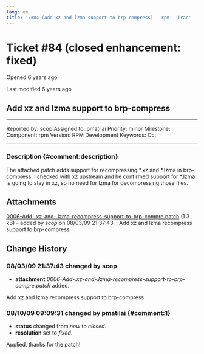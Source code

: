 ```yaml
---
lang: en
title: '\#84 (Add xz and lzma support to brp-compress) - rpm - Trac'
---
```


Ticket \#84 (closed enhancement: fixed)
=======================================

Opened 6 years ago

Last modified 6 years ago

Add xz and lzma support to brp-compress
---------------------------------------

  -------------- ------- -------------- -----------------
  Reported by:   scop    Assigned to:   pmatilai
  Priority:      minor   Milestone:     
  Component:     rpm     Version:       RPM Development
  Keywords:              Cc:            
                                        
  -------------- ------- -------------- -----------------

### Description {#comment:description}

The attached patch adds support for recompressing \*.xz and \*.lzma in
brp-compress. I checked with xz upstream and he confirmed support for
\*.lzma is going to stay in xz, so no need for lzma for decompressing
those files.

Attachments
-----------

[0006-Add-.xz-and-.lzma-recompress-support-to-brp-compre.patch](/attachment/ticket/84/0006-Add-.xz-and-.lzma-recompress-support-to-brp-compre.patch "View attachment") (1.3 kB) - added by *scop* on 08/03/09 21:37:43.
:   Add xz and lzma recompress support to brp-compress

Change History
--------------

### 08/03/09 21:37:43 changed by scop

-   **attachment**
    *0006-Add-.xz-and-.lzma-recompress-support-to-brp-compre.patch*
    added.

Add xz and lzma recompress support to brp-compress

### 08/10/09 09:09:31 changed by pmatilai {#comment:1}

-   **status** changed from *new* to *closed*.
-   **resolution** set to *fixed*.

Applied, thanks for the patch!
